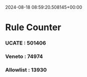 2024-08-18 08:59:20.508145+00:00
# Rule Counter 
 ### UCATE : 501406

 ### Veneto : 74974

 ### Allowlist : 13930